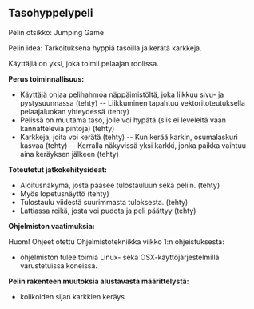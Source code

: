 ## Tasohyppelypeli 

Pelin otsikko: Jumping Game

Pelin idea: Tarkoituksena hyppiä tasoilla ja kerätä karkkeja.

Käyttäjiä on yksi, joka toimii pelaajan roolissa.

**Perus toiminnallisuus:**
- Käyttäjä ohjaa pelihahmoa näppäimistöltä, joka liikkuu sivu- ja pystysuunnassa (tehty)
-- Liikkuminen tapahtuu vektoritoteutuksella pelaajaluokan yhteydessä (tehty)
- Pelissä on muutama taso, jolle voi hypätä (siis ei leveleitä vaan kannattelevia pintoja) (tehty)
- Karkkeja, joita voi kerätä (tehty)
-- Kun kerää karkin, osumalaskuri kasvaa (tehty)
-- Kerralla näkyvissä yksi karkki, jonka paikka vaihtuu aina keräyksen jälkeen (tehty)

**Toteutetut jatkokehitysideat:**
- Aloitusnäkymä, josta pääsee tulostauluun sekä peliin. (tehty)
- Myös lopetusnäyttö (tehty)
- Tulostaulu viidestä suurimmasta tuloksesta. (tehty)
- Lattiassa reikä, josta voi pudota ja peli päättyy (tehty)

**Ohjelmiston vaatimuksia:**

Huom! Ohjeet otettu Ohjelmistotekniikka viikko 1:n ohjeistuksesta:
- ohjelmiston tulee toimia Linux- sekä OSX-käyttöjärjestelmillä varustetuissa koneissa.

**Pelin rakenteen muutoksia alustavasta määrittelystä:**
- kolikoiden sijan karkkien keräys


